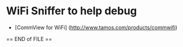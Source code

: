 # WiFi Sniffer to help debug

* [CommView for WiFi] (http://www.tamos.com/products/commwifi)


== END of FILE ==
